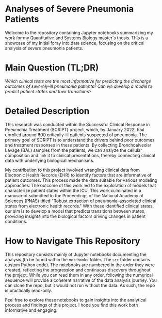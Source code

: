 # Analyses of Severe Pneumonia Patients

Welcome to the repository containing Jupyter notebooks summarizing my work for my Quantitative and Systems Biology master's thesis. This is a showcase of my initial foray into data science, focusing on the critical analysis of severe pneumonia patients.  

# Main Question (TL;DR)  
*Which clinical tests are the most informative for predicting the discharge outcomes of severely-ill pneumonia patients? Can we develop a model to predict patient states and their transitions?*

# Detailed Description
This research was conducted within the Successful Clinical Response in Pneumonia Treatment (SCRIPT) project, which, by January 2022, had enrolled around 600 critically-ill patients suspected of pneumonia. The primary goal of SCRIPT is to understand the drivers behind poor outcomes and treatment responses in these patients. By collecting Bronchoalveolar Lavage (BAL) samples from the patients, we can analyze the cellular composition and link it to clinical presentations, thereby connecting clinical data with underlying biological mechanisms.

My contribution to this project involved wrangling clinical data from Electronic Health Records (EHR) to identify factors that are informative of patient outcomes. This process made the data suitable for various modeling approaches. The outcome of this work led to the exploration of models that characterize patient states within the ICU. This work culminated in a manuscript submitted to the Proceedings of the National Academy of Sciences (PNAS) titled "Robust extraction of pneumonia-associated clinical states from electronic health records." With these identified clinical states, our aim is to develop a model that predicts transitions between states, providing insights into the biological factors driving changes in patient conditions.

# How to Navigate This Repository  
This repository consists mainly of Jupyter notebooks documenting the analysis (to be found within the `notebooks` folder. The `src` folder contains custom Python code). The notebooks are numbered in the order they were created, reflecting the progression and continuous discovery throughout the project. While you can read them in any order, following the numerical sequence will provide a coherent narrative of the data analysis journey. You can clone the repo, but it would not run without the data. As such, the repo is practically read-only.  

Feel free to explore these notebooks to gain insights into the analytical process and findings of this project. I hope you find this work both informative and engaging.
